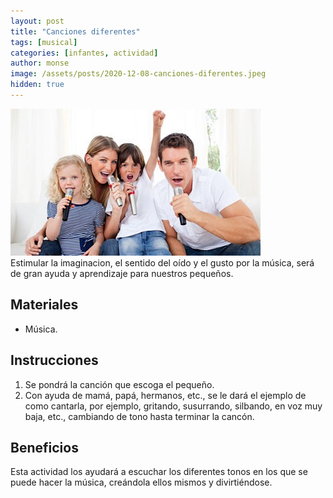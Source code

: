 ```yaml
---
layout: post
title: "Canciones diferentes"
tags: [musical]
categories: [infantes, actividad]
author: monse
image: /assets/posts/2020-12-08-canciones-diferentes.jpeg
hidden: true
---
```

![Actividad de canciones](/assets/posts/2020-12-08-canciones-diferentes.jpeg)<br/> 
Estimular la imaginacion, el sentido del oído y el gusto por la música, será de gran ayuda y aprendizaje para nuestros pequeños.  
 
## Materiales 
- Música. 

## Instrucciones 
1. Se pondrá la canción que escoga el pequeño.
2. Con ayuda de mamá, papá, hermanos, etc., se le dará el ejemplo de como cantarla, por ejemplo, gritando, susurrando, silbando, en voz muy baja, etc., cambiando de tono hasta terminar la cancón.

## Beneficios 
Esta actividad los ayudará a escuchar los diferentes tonos en los que se puede hacer la música, creándola ellos mismos y divirtiéndose.
